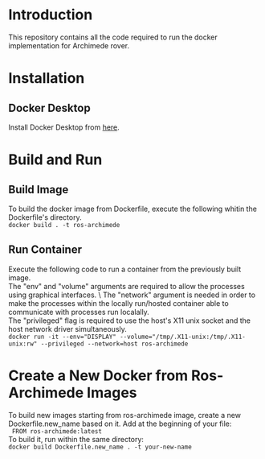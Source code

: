 # Introduction
This repository contains all the code required to run the docker implementation for Archimede rover.

# Installation
## Docker Desktop
Install Docker Desktop from [here](https://www.docker.com/products/docker-desktop/).

# Build and Run
## Build Image
To build the docker image from Dockerfile, execute the following whitin the Dockerfile's directory. \
```docker build . -t ros-archimede```

## Run Container
Execute the following code to run a container from the previously built image. \
The "env" and "volume" arguments are required to allow the processes using graphical interfaces. \ 
The "network" argument is needed in order to make the processes within the locally run/hosted container able to communicate with processes run localally. \
The "privileged" flag is required to use the host's X11 unix socket and the host network driver simultaneously. \
```docker run -it --env="DISPLAY" --volume="/tmp/.X11-unix:/tmp/.X11-unix:rw" --privileged --network=host ros-archimede```

# Create a New Docker from Ros-Archimede Images
To build new images starting from ros-archimede image, create a new Dockerfile.new_name based on it. Add at the beginning of your file:\
``` FROM ros-archimede:latest``` \
To build it, run within the same directory: \
```docker build Dockerfile.new_name . -t your-new-name```

